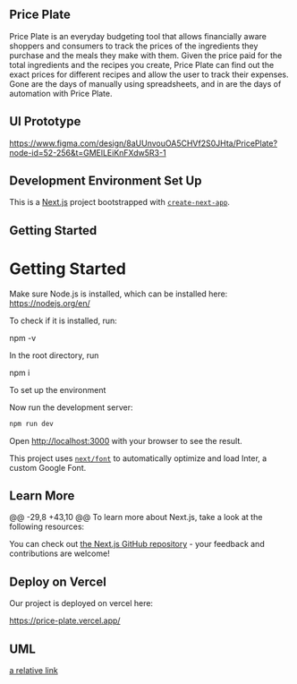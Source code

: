 ## Price Plate

Price Plate is an everyday budgeting tool that allows financially aware shoppers and consumers to track the prices of the ingredients they purchase and the meals they make with them. Given the price paid for the total ingredients and the recipes you create, Price Plate can find out the exact prices for different recipes and allow the user to track their expenses. Gone are the days of manually using spreadsheets, and in are the days of automation with Price Plate.

## UI Prototype

https://www.figma.com/design/8aUUnvouOA5CHVf2S0JHta/PricePlate?node-id=52-256&t=GMElLEiKnFXdw5R3-1

## Development Environment Set Up

This is a [Next.js](https://nextjs.org/) project bootstrapped with [`create-next-app`](https://github.com/vercel/next.js/tree/canary/packages/create-next-app).

## Getting Started
# Getting Started

Make sure Node.js is installed, which can be installed here: https://nodejs.org/en/

To check if it is installed, run:

npm -v

In the root directory, run

npm i

To set up the environment

Now run the development server:

```bash
npm run dev
```

Open [http://localhost:3000](http://localhost:3000) with your browser to see the result.

This project uses [`next/font`](https://nextjs.org/docs/basic-features/font-optimization) to automatically optimize and load Inter, a custom Google Font.

## Learn More
@@ -29,8 +43,10 @@ To learn more about Next.js, take a look at the following resources:

You can check out [the Next.js GitHub repository](https://github.com/vercel/next.js/) - your feedback and contributions are welcome!

## Deploy on Vercel
Our project is deployed on vercel here:

https://price-plate.vercel.app/

## UML

[a relative link](UML.md)
